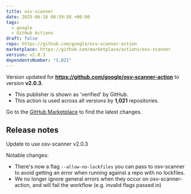 ```yaml
---
title: osv-scanner
date: 2025-06-16 08:59:58 +00:00
tags:
  - google
  - GitHub Actions
draft: false
repo: https://github.com/google/osv-scanner-action
marketplace: https://github.com/marketplace/actions/osv-scanner
version: v2.0.3
dependentsNumber: "1,021"
---
```



Version updated for **https://github.com/google/osv-scanner-action** to version **v2.0.3**.
- This publisher is shown as 'verified' by GitHub.
- This action is used across all versions by **1,021** repositories.

Go to the [GitHub Marketplace](https://github.com/marketplace/actions/osv-scanner) to find the latest changes.

## Release notes

Update to use osv-scanner v2.0.3

Notable changes:
- There's now a flag `--allow-no-lockfiles` you can pass to osv-scanner to avoid getting an error when running against a repo with no lockfiles.
- We no longer ignore general errors when they occur on osv-scanner-action, and will fail the workflow (e.g. invalid flags passed in)
